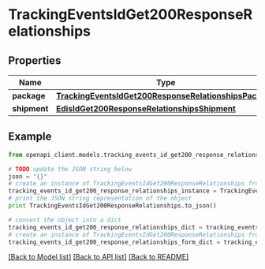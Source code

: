# TrackingEventsIdGet200ResponseRelationships


## Properties
Name | Type | Description | Notes
------------ | ------------- | ------------- | -------------
**package** | [**TrackingEventsIdGet200ResponseRelationshipsPackage**](TrackingEventsIdGet200ResponseRelationshipsPackage.md) |  | [optional] 
**shipment** | [**EdisIdGet200ResponseRelationshipsShipment**](EdisIdGet200ResponseRelationshipsShipment.md) |  | [optional] 

## Example

```python
from openapi_client.models.tracking_events_id_get200_response_relationships import TrackingEventsIdGet200ResponseRelationships

# TODO update the JSON string below
json = "{}"
# create an instance of TrackingEventsIdGet200ResponseRelationships from a JSON string
tracking_events_id_get200_response_relationships_instance = TrackingEventsIdGet200ResponseRelationships.from_json(json)
# print the JSON string representation of the object
print TrackingEventsIdGet200ResponseRelationships.to_json()

# convert the object into a dict
tracking_events_id_get200_response_relationships_dict = tracking_events_id_get200_response_relationships_instance.to_dict()
# create an instance of TrackingEventsIdGet200ResponseRelationships from a dict
tracking_events_id_get200_response_relationships_form_dict = tracking_events_id_get200_response_relationships.from_dict(tracking_events_id_get200_response_relationships_dict)
```
[[Back to Model list]](../README.md#documentation-for-models) [[Back to API list]](../README.md#documentation-for-api-endpoints) [[Back to README]](../README.md)


